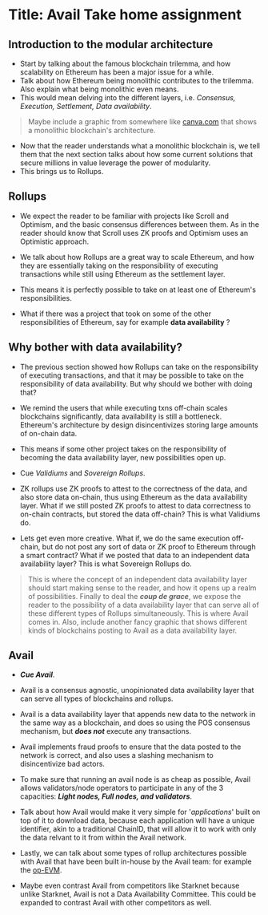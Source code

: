 # Title: Avail Take home assignment

## Introduction to the modular architecture

- Start by talking about the famous blockchain trilemma, and how scalability on Ethereum has been a major issue for a while.
- Talk about how Ethereum being monolithic contributes to the trilemma. Also explain what being monolithic even means.
- This would mean delving into the different layers, i.e. *Consensus, Execution, Settlement, Data availability*.

> Maybe include a graphic from somewhere like [canva.com](www.canva.com) that shows a monolithic blockchain's architecture.

- Now that the reader understands what a monolithic blockchain is, we tell them that the next section talks about how some current solutions that secure millions in value leverage the power of modularity.
- This brings us to Rollups.

## Rollups

- We expect the reader to be familiar with projects like Scroll and Optimism, and the basic consensus differences between them. As in the reader should know that Scroll uses ZK proofs and Optimism uses an Optimistic approach.
- We talk about how Rollups are a great way to scale Ethereum, and how they are essentially taking on the responsibility of executing transactions while still using Ethereum as the settlement layer.
- This means it is perfectly possible to take on at least one of Ethereum's responsibilities.

- What if there was a project that took on some of the other responsibilities of Ethereum, say for example **data availability** ?

## Why bother with data availability?

- The previous section showed how Rollups can take on the responsibility of executing transactions, and that it may be possible to take on the responsibility of data availability. But why should we bother with doing that?
- We remind the users that while executing txns off-chain scales blockchains significantly, data availability is still a bottleneck. Ethereum's architecture by design disincentivizes storing large amounts of on-chain data.
- This means if some other project takes on the responsibility of becoming the data availability layer, new possibilities open up.

- Cue *Validiums* and *Sovereign Rollups*.

- ZK rollups use ZK proofs to attest to the correctness of the data, and also store data on-chain, thus using Ethereum as the data availability layer. What if we still posted ZK proofs to attest to data correctness to on-chain contracts, but stored the data off-chain? This is what Validiums do.

- Lets get even more creative. What if, we do the same execution off-chain, but do not post any sort of data or ZK proof to Ethereum through a smart contract? What if we posted that data to an independent data availability layer? This is what Sovereign Rollups do.

> This is where the concept of an independent data availability layer should start making sense to the reader, and how it opens up a realm of possibilities.
> Finally to deal the ***coup de grace***, we expose the reader to the possibility of a data availability layer that can serve all of these different types of Rollups simultaneously. This is where Avail comes in.
> Also, include another fancy graphic that shows different kinds of blockchains posting to Avail as a data availability layer.

## Avail

- ***Cue Avail***.

- Avail is a consensus agnostic, unopinionated data availability layer that can serve all types of blockchains and rollups.
- Avail is a data availability layer that appends new data to the network in the same way as a blockchain, and does so using the POS consensus mechanism, but ***does not*** execute any transactions.
- Avail implements fraud proofs to ensure that the data posted to the network is correct, and also uses a slashing mechanism to disincentivize bad actors.
- To make sure that running an avail node is as cheap as possible, Avail allows validators/node operators to participate in any of the 3 capacities: ***Light nodes, Full nodes, and validators***.
- Talk about how Avail would make it very simple for '*applications*' built on top of it to download data, because each application will have a unique identifier, akin to a traditional ChainID, that will allow it to work with only the data relvant to it from within the Avail network. 
- Lastly, we can talk about some types of rollup architectures possible with Avail that have been built in-house by the Avail team:
for example the [op-EVM](https://github.com/availproject/op-evm).

- Maybe even contrast Avail from competitors like Starknet because unlike Starknet, Avail is not a Data Availability Committee. This could be expanded to contrast Avail with other competitors as well.
